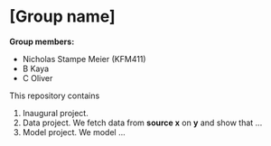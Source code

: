 # \[Group name\]

**Group members:**
- Nicholas Stampe Meier (KFM411)
- B Kaya
- C Oliver

This repository contains  
1. Inaugural project. 
2. Data project. We fetch data from **source x** on **y** and show that ...
3. Model project. We model ...
